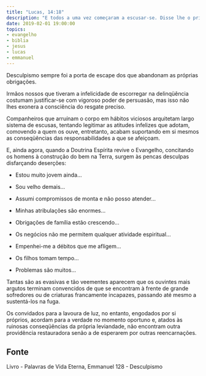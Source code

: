 ```yaml
---
title: "Lucas, 14:18"
description: "E todos a uma vez começaram a escusar-se. Disse lhe o primeiro: comprei um campo e importa ir vê-lo;rogo-te que haja escusado."
date: 2019-02-01 19:00:00
topics: 
- evangelho
- biblia
- jesus
- lucas
- emmanuel
---
```


Desculpismo sempre foi a porta de escape dos que abandonam as próprias
obrigações.

Irmãos nossos que tiveram a infelicidade de escorregar na delinqüência costumam
justificar-se com vigoroso poder de persuasão, mas isso não lhes exonera a consciência
do resgate preciso.

Companheiros que arruínam o corpo em hábitos viciosos arquitetam largo sistema
de escusas, tentando legitimar as atitudes infelizes que adotam, comovendo a quem os
ouve, entretanto, acabam suportando em si mesmos as conseqüências das
responsabilidades a que se afeiçoam.

E, ainda agora, quando a Doutrina Espírita revive o Evangelho, concitando os
homens à construção do bem na Terra, surgem às pencas desculpas disfarçando
deserções:
- Estou muito jovem ainda...

- Sou velho demais...

- Assumi compromissos de monta e não posso atender...

- Minhas atribulações são enormes...

- Obrigações de família estão crescendo...

- Os negócios não me permitem qualquer atividade espiritual...

- Empenhei-me a débitos que me afligem...

- Os filhos tomam tempo...

- Problemas são muitos...

Tantas são as evasivas e tão veementes aparecem que os ouvintes mais argutos
terminam convencidos de que se encontram à frente de grande sofredores ou de criaturas
francamente incapazes, passando até mesmo a sustentá-los na fuga.

Os convidados para a lavoura de luz, no entanto, engodados por si próprios,
acordam para a verdade no momento oportuno e, atados às ruinosas conseqüências da
própria leviandade, não encontram outra providência restauradora senão a de esperarem
por outras reencarnações.



## Fonte
Livro - Palavras de Vida Eterna, Emmanuel
128 - Desculpismo

